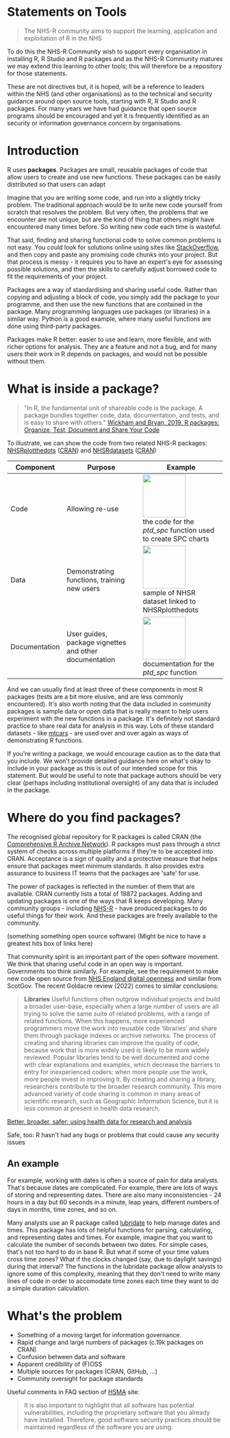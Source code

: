 # Statements on Tools

> The NHS-R community aims to support the learning, application and exploitation of R in the NHS

To do this the NHS-R Community wish to support every organisation in installing R, R Studio and R packages and as the NHS-R Community matures we may extend this learning to other tools; this will therefore be a repository for those statements.

These are not directives but, it is hoped, will be a reference to leaders within the NHS (and other organisations) as to the technical and security guidance around open source tools, starting with R, R Studio and R packages. For many years we have had guidance that open source programs should be encouraged and yet it is frequently identified as an security or information governance concern by organisations.

# Introduction

R uses **packages**. Packages are small, reusable packages of code that allow users to create and use new functions. These packages can be easily distributed so that users can adapt

Imagine that you are writing some code, and run into a slightly tricky problem. The traditional approach would be to write new code yourself from scratch that resolves the problem. But very often, the problems that we encounter are not unique, but are the kind of thing that others might have encountered many times before. So writing new code each time is wasteful. 

That said, finding and sharing functional code to solve common problems is not easy. You could look for solutions online using sites like [StackOverflow](https://stackoverflow.com/), and then copy and paste any promising code chunks into your project. But that process is messy - it requires you to have an expert's eye for assessing possible solutions, and then the skills to carefully adjust borrowed code to fit the requirements of your project.

Packages are a way of standardising and sharing useful code. Rather than copying and adjusting a block of code, you simply add the package to your programme, and then use the new functions that are contained in the package. Many programming languages use packages (or libraries) in a similar way. Python is a good example, where many useful functions are done using third-party packages.

Packages make R better: easier to use and learn, more flexible, and with richer options for analysis. They are a feature and not a bug, and for many users their work in R depends on packages, and would not be possible without them.

# What is inside a package?

> "In R, the fundamental unit of shareable code is the package. A package bundles together code, data, documentation, and tests, and is easy to share with others." [Wickham and Bryan, 2019. R packages: Organize, Test, Document and Share Your Code](https://r-pkgs.org/intro.html)

To illustrate, we can show the code from two related NHS-R packages: [NHSRplotthedots](https://github.com/nhs-r-community/NHSRplotthedots) ([CRAN](https://cran.r-project.org/web/packages/NHSRplotthedots/index.html)) and [NHSRdatasets](https://github.com/nhs-r-community/NHSRdatasets) ([CRAN](https://cran.r-project.org/package=NHSRdatasets))

| Component  | Purpose | Example |
| ------------- | ------------- | ------------- |
| Code  | Allowing re-use  | <img src="https://i.imgur.com/LflSDU2.png" height="100"> <br> the code for the *ptd_spc* function used to create SPC charts |
| Data  | Demonstrating functions, training new users  | <img src="https://i.imgur.com/0QUnwpr.png" height="100"> <br> sample of NHSR dataset linked to NHSRplotthedots |
| Documentation  | User guides, package vignettes and other documentation  | <img src="https://i.imgur.com/QzqF3Cq.png" height="100"> <br> documentation for the *ptd_spc* function |

And we can usually find at least three of these components in most R packages (tests are a bit more elusive, and are less commonly encountered). It's also worth noting that the data included in community packages is sample data or open data that is really meant to help users experiment with the new functions in a package. It's definitely not standard practice to share real data for analysis in this way. Lots of these standard datasets - like [mtcars](https://www.rdocumentation.org/packages/datasets/versions/3.6.2/topics/mtcars) - are used over and over again as ways of demonstrating R functions. 

If you're writing a package, we would encourage caution as to the data that you include. We won't provide detailed guidance here on what's okay to include in your package as this is out of our intended scope for this statement. But would be useful to note that package authors should be very clear (perhaps including institutional oversight) of any data that is included in the package.

# Where do you find packages?
The recognised global repository for R packages is called CRAN (the [Comprehensive R Archive Network](https://cran.r-project.org/)). R packages must pass through a strict system of checks across multiple platforms if they're to be accepted into CRAN. Acceptance is a sign of quality and a protective measure that helps ensure that packages meet minimum standards. It also provides extra assurance to business IT teams that the packages are 'safe' for use.

The power of packages is reflected in the number of them that are available. CRAN currently lists a total of 18872 packages. Adding and updating packages is one of the ways that R keeps developing. Many community groups - including [NHS-R](https://nhsrcommunity.com/about) - have produced packages to do useful things for their work. And these packages are freely available to the community.

(something something open source software)
(Might be nice to have a greatest hits box of links here)

That community spirit is an important part of the open software movement. We think that sharing useful code in an open way is important. Governments too think similarly. For example, see the requirement to make new code open source from [NHS England digital openness](https://service-manual.nhs.uk/standards-and-technology/service-standard-points/12-make-new-source-code-open) and similar from ScotGov. The recent Goldacre review (2022) comes to similar conclusions:

>**Libraries**
Useful functions often outgrow individual projects and build a broader user-base, especially when a large number of users are all trying to solve the same suite of related problems, with a range of related functions. When this happens, more experienced programmers move the work into reusable code ‘libraries’ and share them through package indexes or archive networks. The process of creating and sharing libraries can improve the quality of code, because work that is more widely used is likely to be more widely reviewed. Popular libraries tend to be well documented and come with clear explanations and examples, which decrease the barriers to entry for inexperienced coders: when more people use the work, more people invest in improving it. By creating and sharing a library, researchers contribute to the broader research community. This more advanced variety of code sharing is common in many areas of scientific research, such as Geographic Information Science, but it is less common at present in health data research.

[Better, broader, safer: using health data for research and analysis](https://www.gov.uk/government/publications/better-broader-safer-using-health-data-for-research-and-analysis/better-broader-safer-using-health-data-for-research-and-analysis#information-governance-ethics-and-participation)

Safe, too: R hasn't had any bugs or problems that could cause any security issues

## An example
For example, working with dates is often a source of pain for data analysts. That's because dates are complicated. For example, there are lots of ways of storing and representing dates. There are also many inconsistencies - 24 hours in a day but 60 seconds in a minute, leap years, different numbers of days in months, time zones, and so on.

Many analysts use an R package called [lubridate](https://lubridate.tidyverse.org/) to help manage dates and times. This package has lots of helpful functions for parsing, calculating, and representing dates and times. For example, imagine that you want to calculate the number of seconds between two dates. For simple cases, that's not too hard to do in base R. But what if some of your time values cross time zones? What if the clocks changed (say, due to daylight savings) during that interval? The functions in the lubridate package allow analysts to ignore some of this complexity, meaning that they don't need to write many lines of code in order to accomodate time zones each time they want to do a simple duration calculation.

# What's the problem

+ Something of a moving target for information governance.
+ Rapid change and large numbers of packages (c.19k packages on CRAN)
+ Confusion between data and software
+ Apparent credibility of (F)OSS
+ Multiple sources for packages (CRAN, GitHub, ...)
+ Community oversight for package standards

Useful comments in FAQ section of [HSMA](https://sites.google.com/nihr.ac.uk/hsma/apply-to-become-an-hsma?authuser=0) site:

>It is also important to highlight that all software has potential vulnerabilities, including the proprietary software that you already have installed. Therefore, good software security practices should be maintained regardless of the software you are using.
